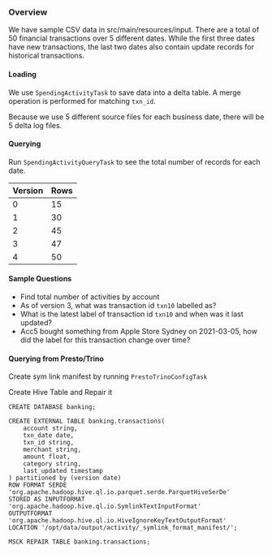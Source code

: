 ### Overview
We have sample CSV data in src/main/resources/input. There are a total of 50 financial transactions over 5 different dates.
While the first three dates have new transactions, the last two dates also contain update records for historical transactions.

#### Loading
We use ```SpendingActivityTask``` to save data into a delta table.  A merge operation is performed for matching ```txn_id```.

Because we use 5 different source files for each business date, there will be 5 delta log files.

#### Querying
Run ```SpendingActivityQueryTask``` to see the total number of records for each date.

|Version|Rows|
|---|---|
|0|15|
|1|30|
|2|45|
|3|47|
|4|50|

#### Sample Questions
- Find total number of activities by account
- As of version 3, what was transaction id ```txn10``` labelled as?
- What is the latest label of transaction id ```txn10``` and when was it last updated?
- Acc5 bought something from Apple Store Sydney on 2021-03-05, how did the label for this transaction change over time?

#### Querying from Presto/Trino
Create sym link manifest by running ```PrestoTrinoConfigTask```

Create Hive Table and Repair it
```
CREATE DATABASE banking;

CREATE EXTERNAL TABLE banking.transactions(
    account string,
    txn_date date,
    txn_id string,
    merchant string,
    amount float,
    category string,
    last_updated timestamp
) partitioned by (version date)
ROW FORMAT SERDE 'org.apache.hadoop.hive.ql.io.parquet.serde.ParquetHiveSerDe'
STORED AS INPUTFORMAT 'org.apache.hadoop.hive.ql.io.SymlinkTextInputFormat'
OUTPUTFORMAT 'org.apache.hadoop.hive.ql.io.HiveIgnoreKeyTextOutputFormat'
LOCATION '/opt/data/output/activity/_symlink_format_manifest/';

MSCK REPAIR TABLE banking.transactions;
```






